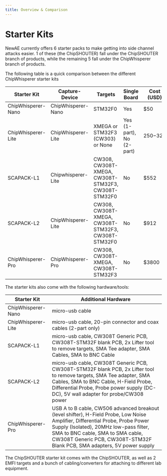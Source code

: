 ```yaml
---
title: Overview & Comparison
---
```


# Starter Kits

NewAE currently offers 6 starter packs to make getting into side channel attacks easier. 1 of these (the ChipSHOUTER)
fall under the ChipSHOUTER branch of products, while the remaining 5 fall under the ChipWhisperer branch of products.

The following table is a quick comparison between the different ChipWhisperer starter kits

| Starter Kit | Capture-Device | Targets | Single Board |  Cost (USD) |
|----------------|--------------|----------|--------------------|-------------------|
| ChipWhisperer-Nano | ChipWhisperer-Nano | STM32F0 | Yes |  $50 |
| ChipWhisperer-Lite | ChipWhisperer-Lite | XMEGA or STM32F3 (CW303) or None | Yes (1-part), No (2-part) |  $250-$325 |
| SCAPACK-L1 | Chipwhisperer-Lite | CW308, CW308T-XMEGA, CW308T-STM32F3, CW308T-STM32F0 | No | $552 |
| SCAPACK-L2 | ChipWhisperer-Lite | CW308, CW308T-XMEGA, CW308T-STM32F3, CW308T-STM32F0 | No | $912 |
| ChipWhisperer-Pro | ChipWhisperer-Pro | CW308, CW308T-XMEGA, CW308T-STM32F3 | No | $3800 |

The starter kits also come with the following hardware/tools:

| Starter Kit |  Additional Hardware |
|----------------|--------------|
| ChipWhisperer-Nano | micro-usb cable
| ChipWhisperer-Lite | micro-usb cable, 20-pin connector and coax cables (2-part only) | 
| SCAPACK-L1 | micro-usb cable, CW308T Generic PCB, CW308T-STM32F blank PCB, 2x Lifter tool to remove targets, SMA Tee adapter, SMA Cables, SMA to BNC Cable | 
| SCAPACK-L2 | micro-usb cable, CW308T Generic PCB, CW308T-STM32F blank PCB, 2x Lifter tool to remove targets, SMA Tee adapter, SMA Cables, SMA to BNC Cable, H-Field Probe, Differential Probe, Probe power supply (DC-DC), 5V wall adapter for probe/CW308 power | 
| ChipWhisperer-Pro | USB A to B cable, CW506 advanced breakout (level shifter), H-Field Probe, Low Noise Amplifier, Differential Probe, Probe Power Supply (Isolated), 20MHz low-pass filter, SMA to BNC cable, SMA to SMA cable, CW308T Generic PCB, CW308T-STM32F Blank PCB, SMA adapters, 5V power supply |

The ChipSHOUTER starter kit comes with the ChipSHOUTER, as well as 2 EMFI targets and a bunch of 
cabling/converters for attaching to different lab equipment.
